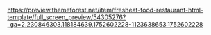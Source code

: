 https://preview.themeforest.net/item/fresheat-food-restaurant-html-template/full_screen_preview/54305276?_ga=2.230846303.118184639.1752602228-1123638653.1752602228
